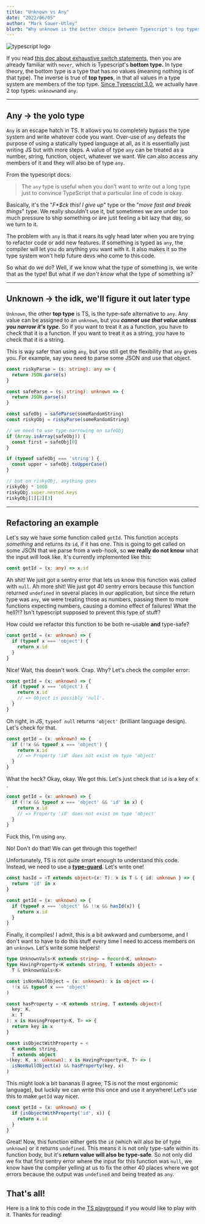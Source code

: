 ```yaml
---
title: "Unknown vs Any"
date: "2022/06/05"
author: "Mark Sauer-Utley"
blurb: "Why unknown is the better choice between Typescript's top types."
---
```


![typescript logo](/images/tslogo.png)

If you read [this doc about exhaustive switch statements](/absurd), then you are already familiar with `never`​, which is Typescript's **bottom type.** In type theory, the bottom type is a type that has no values (meaning nothing is of that type). The inverse is true of **top types**, in that all values in a type system are members of the top type. [Since Typescript 3.0](https://www.typescriptlang.org/docs/handbook/release-notes/typescript-3-0.html#new-unknown-top-type), we actually have 2 top types: `unknown`​ and `any`​.

--- 

## Any → the yolo type

`Any`​ is an escape hatch in TS. It allows you to completely bypass the type system and write whatever code you want. Over-use of `any`​ defeats the purpose of using a statically typed language at all, as it is essentially just writing JS but with more steps. A value of type `any`​ can be treated as a number, string, function, object, whatever we want. We can also access any members of it and they will also be of type `any`​.

From the typescript docs:

> The `any` type is useful when you don’t want to write out a long type just to convince TypeScript that a particular line of code is okay.

Basically, it's the "_F\*$ck this! I give up_" type or the "_move fast and break things_" type. We really shouldn't use it, but sometimes we are under too much pressure to ship something or are just feeling a bit lazy that day, so we turn to it.

The problem with `any`​ is that it rears its ugly head later when you are trying to refactor code or add new features. If something is typed as `any`​, the compiler will let you do anything you want with it. It also makes it so the type system won't help future devs who come to this code.

So what do we do? Well, if we know what the type of something is, we write that as the type! But what if we _don't know_ what the type of something is?

--- 

## Unknown → the idk, we'll figure it out later type

`Unknown`​, the other **top type** is TS, is the type-safe alternative to `any`​. Any value can be assigned to an `unknown`​, but you _**cannot**_ _**use that value unless you narrow it's type**_. So if you want to treat it as a function, you have to check that it is a function. If you want to treat it as a string, you have to check that it is a string.

This is way safer than using `any`​, but you still get the flexibility that `any`​ gives you. For example, say you need to parse some JSON and use that object.

```typescript
const riskyParse = (s: string): any => {
  return JSON.parse(s)
}

const safeParse = (s: string): unknown => {
  return JSON.parse(s)
}

const safeObj = safeParse(someRandomString)
const riskyObj = riskyParse(someRandomString)

// we need to use type-narrowing on safeObj
if (Array.isArray(safeObj)) {
  const first = safeObj[0]
}

if (typeof safeObj === 'string') {
  const upper = safeObj.toUpperCase()
}

// but on riskyObj, anything goes
riskyObj * 1000
riskyObj.super.nested.keys
riskyObj[1][2][3]
```

---

## Refactoring an example

Let's say we have some function called `getId`​. This function accepts _something_ and returns its `id`​, if it has one. This is going to get called on some JSON that we parse from a web-hook, so **we** **really do not know** what the input will look like. It's currently implemented like this:

```typescript
const getId = (x: any) => x.id
```

Ah shit! We just got a sentry error that lets us know this function was called with `null`​. Ah more shit! We just got 40 sentry errors because this function returned `undefined`​ in several places in our application, but since the return type was `any`​, we were treating those as numbers, passing them to more functions expecting numbers, causing a domino effect of failures! What the hell?!? Isn't typescript supposed to prevent this type of stuff?

How could we refactor this function to be both re-usable **and** type-safe?

```typescript
const getId = (x: unknown) => {
  if (typeof x === 'object') {
    return x.id
  }
}
```

Nice! Wait, this doesn't work. Crap. Why? Let's check the compiler error:

```typescript
const getId = (x: unknown) => {
  if (typeof x === 'object') {
    return x.id
    // => Object is possibly 'null'. 
  }
}
```

Oh right, in JS, `typeof null`​ returns `'object'​`​ (brilliant language design). Let's check for that.

```typescript
const getId = (x: unknown) => {
  if (!!x && typeof x === 'object') {
    return x.id
    // => Property 'id' does not exist on type 'object'
  }
}
```

What the heck? Okay, okay. We got this. Let's just check that `id`​ is a key of `x`​.

```typescript
const getId = (x: unknown) => {
  if (!!x && typeof x === 'object' && 'id' in x) {
    return x.id
    // => Property 'id' does not exist on type 'object'
  }
}
```

Fuck this, I'm using `any`​.

No! Don't do that! We can get through this together!

Unfortunately, TS is not quite smart enough to understand this code. Instead, we need to use a [**type-guard**](https://www.typescriptlang.org/docs/handbook/2/narrowing.html#using-type-predicates). Let's write one!

```typescript
const hasId = <T extends object>(x: T): x is T & { id: unknown } => {
  return 'id' in x
}

const getId = (x: unknown) => {
  if (typeof x === 'object' && !!x && hasId(x)) {
    return x.id
  }
}
```

Finally, it compiles! I admit, this is a bit awkward and cumbersome, and I don't want to have to do this stuff every time I need to access members on an `unknown`​. Let's write some helpers!

```typescript
type UnknownVals<K extends string> = Record<K, unknown>
type HavingProperty<K extends string, T extends object> = 
  T & UnknownVals<K>

const isNonNullObject = (x: unknown): x is object => (
  !!x && typeof x === 'object'
)

const hasProperty = <K extends string, T extends object>(
  key: K,
  x: T
): x is HavingProperty<K, T> => {
  return key in x
}

const isObjectWithProperty = <
  K extends string,
  T extends object
>(key: K, x: unknown): x is HavingProperty<K, T> => (
  isNonNullObject(x) && hasProperty(key, x)
)
```

This might look a bit bananas (I agree, TS is not the most ergonomic language), but luckily we can write this once and use it anywhere! Let's use this to make `getId`​ way nicer.
​
```typescript
const getId = (x: unknown) => {
  if (isObjectWithProperty('id', x)) {
    return x.id
  }
}
```
  

Great! Now, this function either gets the `id`​ (which will also be of type `unknown`​) or it returns `undefined`​. This means it is not only type-safe within its function body, but it's **return value will also be type-safe**. So not only did we fix that first sentry error where the input for this function was `null`​, we know have the compiler yelling at us to fix the other 40 places where we got errors because the output was `undefined`​ and being treated as `any`​.

## That's all!

Here is a link to this code in the [TS playground](https://www.typescriptlang.org/play?ssl=22&ssc=2&pln=1&pc=1#code/MYewdgzgLgBAlhAcuRBXANug8gIwFYCmwsAvDABQAeAXDKmANZggDuYAlLZfBDCPkVIA+CgFgAUDBgBCadwBk8mFACeABwIgAZjG4l9MAOT9CxQxPYSJqjTACqjZmwBqAQ3QQAPAGkYBSlAEYAAmvNAATnBgAOYiZABKRCDhwT4ANHSOrGBCVuI2BDAAEq4AblHRAArhIBrhqj5+AUGhMBEVGQAqTYEhvCaCcTASUt1KDkzZbh4+ueISoJCwABauENW1BPUqMGSN-r2t7TFdPS39AsRC5CMwDAQqtN5ptzQwnRZcPMVlFRt1DWe7ziIgA3rdwgQoKhwmA7g94HDKBIAL55RbQHi4UxQADqcCgy3+W1UuxgnluvgO5zaUEiJ1u3WpfT4lygEmu90eMCBb3okzYnF03xK5RixO26WBuxEN0kPGQYDQmGxgio7Bgihgq3WNQBKnIXIylEs4lNC3AmOiUIAksEyVRaPynBwZTBwfK4DpyAhVcR8YSJapyIY4MFDMb2BqPVIpJDobDdAA6MO3NHiFFAA) if you would like to play with it. Thanks for reading!